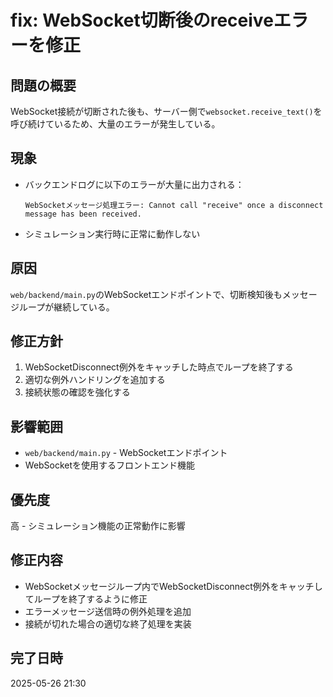# fix: WebSocket切断後のreceiveエラーを修正

## 問題の概要
WebSocket接続が切断された後も、サーバー側で`websocket.receive_text()`を呼び続けているため、大量のエラーが発生している。

## 現象
- バックエンドログに以下のエラーが大量に出力される：
  ```
  WebSocketメッセージ処理エラー: Cannot call "receive" once a disconnect message has been received.
  ```
- シミュレーション実行時に正常に動作しない

## 原因
`web/backend/main.py`のWebSocketエンドポイントで、切断検知後もメッセージループが継続している。

## 修正方針
1. WebSocketDisconnect例外をキャッチした時点でループを終了する
2. 適切な例外ハンドリングを追加する
3. 接続状態の確認を強化する

## 影響範囲
- `web/backend/main.py` - WebSocketエンドポイント
- WebSocketを使用するフロントエンド機能

## 優先度
高 - シミュレーション機能の正常動作に影響

## 修正内容
- WebSocketメッセージループ内でWebSocketDisconnect例外をキャッチしてループを終了するように修正
- エラーメッセージ送信時の例外処理を追加
- 接続が切れた場合の適切な終了処理を実装

## 完了日時
2025-05-26 21:30 